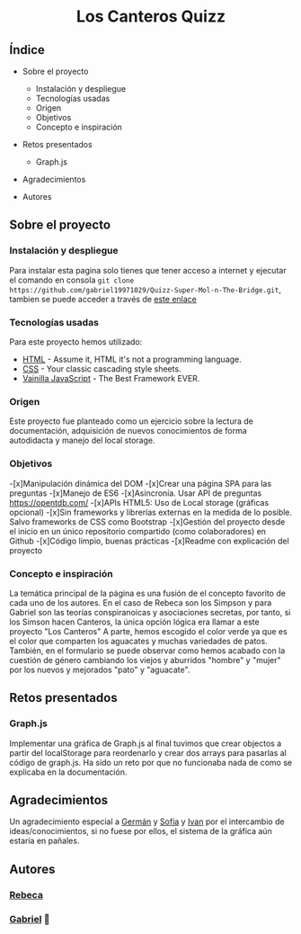 # <center>Los Canteros Quizz</center>

## Índice

* Sobre el proyecto
    * Instalación y despliegue
    * Tecnologías usadas
    * Origen
    * Objetivos
    * Concepto e inspiración

* Retos presentados
    * Graph.js
* Agradecimientos
* Autores

## Sobre el proyecto

### Instalación y despliegue

Para instalar esta pagina solo tienes que tener acceso a internet y ejecutar el comando en consola `git clone https://github.com/gabriel19971029/Quizz-Super-Mol-n-The-Bridge.git`, tambien se puede acceder a través de [este enlace](https://github.com/gabriel19971029/Quizz-Super-Mol-n-The-Bridge)

### Tecnologías usadas

Para este proyecto hemos utilizado:
* [HTML](https://html.com/) - Assume it, HTML it's not a programming language.
* [CSS](https://www.w3schools.com/css/css_intro.asp) - Your classic cascading style sheets. 
* [Vainilla JavaScript](http://vanilla-js.com/) - The Best Framework EVER.

### Origen

Este proyecto fue planteado como un ejercicio sobre la lectura de documentación, adquisición de nuevos conocimientos de forma autodidacta y manejo del local storage.

### Objetivos

-[x]Manipulación dinámica del DOM
-[x]Crear una página SPA para las preguntas
-[x]Manejo de ES6
-[x]Asincronía. Usar API de preguntas https://opentdb.com/
-[x]APIs HTML5: Uso de Local storage (gráficas opcional)
-[x]Sin frameworks y librerías externas en la medida de lo posible. Salvo frameworks de CSS como Bootstrap
-[x]Gestión del proyecto desde el inicio en un único repositorio compartido (como colaboradores) en Github
-[x]Código limpio, buenas prácticas
-[x]Readme con explicación del proyecto


### Concepto e inspiración

La temática principal de la página es una fusión de el concepto favorito de cada uno de los autores. En el caso de Rebeca son los Simpson y para Gabriel son las teorías conspiranoicas y asociaciones secretas, por tanto, si los Simson hacen Canteros, la única opción lógica era llamar a este proyecto "Los Canteros"
A parte, hemos escogido el color verde ya que es el color que comparten los aguacates y muchas variedades de patos.
También, en el formulario se puede observar como hemos acabado con la cuestión de género cambiando los viejos y aburridos "hombre" y "mujer" por los nuevos y mejorados "pato" y "aguacate".

## Retos presentados

### Graph.js
Implementar una gráfica de Graph.js al final tuvimos que crear objectos a partir del localStorage para reordenarlo y crear dos arrays para pasarlas al código de graph.js. Ha sido un reto por que no funcionaba nada de como se explicaba en la documentación. 

## Agradecimientos

Un agradecimiento especial a [Germán](https://github.com/Molerog) y [Sofía](https://github.com/vaneebg) y [Ivan](https://github.com/vaneebg) por el intercambio de ideas/conocimientos, si no fuese por ellos, el sistema de la gráfica aún estaría en pañales.

## Autores

### [Rebeca](https://github.com/RebecaASuesta) 
### [Gabriel](https://github.com/gabriel19971029) 🥑
